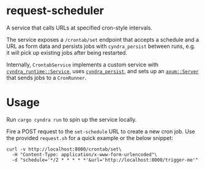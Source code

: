 # request-scheduler

A service that calls URLs at specified cron-style intervals.

The service exposes a `/crontab/set` endpoint that accepts a schedule and a URL
as form data and persists jobs with `cyndra_persist` between runs, e.g. it will 
pick up existing jobs after being restarted.

Internally, `CrontabService` implements a custom service with
[`cyndra_runtime::Service`](https://docs.cyndra.rs/examples/custom-service),
uses [`cyndra_persist`](https://docs.cyndra.rs/resources/cyndra-persist),
and sets up an [`axum::Server`](https://github.com/tokio-rs/axum) that sends 
jobs to a `CronRunner`.

# Usage
Run `cargo cyndra run` to spin up the service locally.

Fire a POST request to the `set-schedule` URL to create a new cron job. Use 
the provided `request.sh` for a quick example or the below snippet:

```
curl -v http://localhost:8000/crontab/set\
  -H "Content-Type: application/x-www-form-urlencoded"\
  -d "schedule='*/2 * * * * *'&url='http://localhost:8000/trigger-me'"
```
